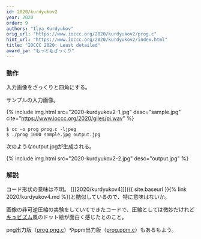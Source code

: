 ```yaml
---
id: 2020/kurdyukov2
year: 2020
order: 9
authors: "Ilya_Kurdyukov"
orig_url: "https://www.ioccc.org/2020/kurdyukov2/prog.c"
hint_url: "https://www.ioccc.org/2020/kurdyukov2/index.html"
title: "IOCCC 2020: Least detailed"
award_ja: "もっともざっくり"
---
```


### 動作

入力画像をざっくりと四角にする。

サンプルの入力画像。

{% include img.html src="2020-kurdyukov2-1.jpg" desc="sample.jpg" cite="https://www.ioccc.org/2020/giles/pi.wav" %}

```
$ cc -o prog prog.c -ljpeg
$ ./prog 1000 sample.jpg output.jpg
```

次のようなoutput.jpgが生成される。

{% include img.html src="2020-kurdyukov2-2.jpg" desc="output.jpg" %}

### 解説

コード形状の意味は不明。
[[[2020/kurdyukov4]]]({{ site.baseurl }}{% link 2020/kurdyukov4.md %})と酷似しているので、特に意味はないか。

画像の非可逆圧縮の実験をしていてできたコードで、圧縮としては微妙だけれど[キュビズム](https://ja.wikipedia.org/wiki/%E3%82%AD%E3%83%A5%E3%83%93%E3%82%B9%E3%83%A0)風のドット絵が面白く感じたとのこと。

png出力版（[prog.png.c](https://www.ioccc.org/2020/kurdyukov2/prog.png.c)）やppm出力版（[prog.ppm.c](https://www.ioccc.org/2020/kurdyukov2/prog.ppm.c)）もあるもよう。
